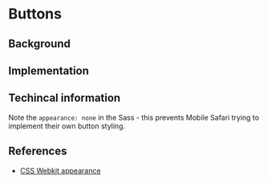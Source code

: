 # Buttons

## Background

## Implementation

## Techincal information

Note the `appearance: none` in the Sass - this prevents Mobile Safari trying to implement their own button styling.

## References
- [CSS Webkit appearance](http://trentwalton.com/2010/07/14/css-webkit-appearance/)

